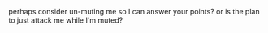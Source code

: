 perhaps consider un-muting me so I can answer your points? 
or is the plan to just attack me while I'm muted?
